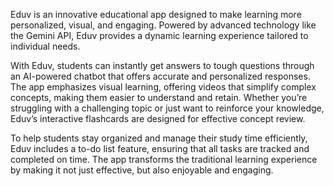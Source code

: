 <p>Eduv is an innovative educational app designed to make learning more personalized, visual, and engaging. Powered by advanced technology like the Gemini API, Eduv provides a dynamic learning experience tailored to individual needs. 

With Eduv, students can instantly get answers to tough questions through an AI-powered chatbot that offers accurate and personalized responses. The app emphasizes visual learning, offering videos that simplify complex concepts, making them easier to understand and retain. Whether you’re struggling with a challenging topic or just want to reinforce your knowledge, Eduv’s interactive flashcards are designed for effective concept review.

To help students stay organized and manage their study time efficiently, Eduv includes a to-do list feature, ensuring that all tasks are tracked and completed on time. The app transforms the traditional learning experience by making it not just effective, but also enjoyable and engaging.<p>


